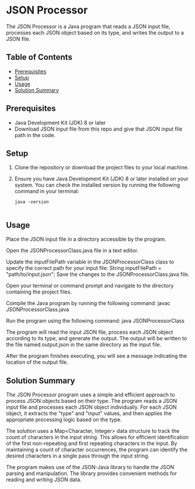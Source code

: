 # JSON Processor

The JSON Processor is a Java program that reads a JSON input file, processes each JSON object based on its type, and writes the output to a JSON file.

## Table of Contents

- [Prerequisites](#prerequisites)
- [Setup](#setup)
- [Usage](#usage)
- [Solution Summary](#solution-summary)

## Prerequisites

- Java Development Kit (JDK) 8 or later
- Download JSON input file from this repo and give that JSON input file path in the code.

## Setup

1. Clone the repository or download the project files to your local machine.

2. Ensure you have Java Development Kit (JDK) 8 or later installed on your system. You can check the installed version by running the following command in your terminal:

   ```shell
   java -version


## Usage
Place the JSON input file in a directory accessible by the program.

Open the JSONProcessorClass.java file in a text editor.

Update the inputFilePath variable in the JSONProcessorClass class to specify the correct path for your input file:
String inputFilePath = "path/to/input.json";
Save the changes to the JSONProcessorClass.java file.

Open your terminal or command prompt and navigate to the directory containing the project files.

Compile the Java program by running the following command:
javac JSONProcessorClass.java

Run the program using the following command:
java JSONProcessorClass



The program will read the input JSON file, process each JSON object according to its type, and generate the output. The output will be written to the file named output.json in the same directory as the input file.

After the program finishes executing, you will see a message indicating the location of the output file.

## Solution Summary
The JSON Processor program uses a simple and efficient approach to process JSON objects based on their type. The program reads a JSON input file and processes each JSON object individually. For each JSON object, it extracts the "type" and "input" values, and then applies the appropriate processing logic based on the type.

The solution uses a Map<Character, Integer> data structure to track the count of characters in the input string. This allows for efficient identification of the first non-repeating and first repeating characters in the input. By maintaining a count of character occurrences, the program can identify the desired characters in a single pass through the input string.

The program makes use of the JSON-Java library to handle the JSON parsing and manipulation. The library provides convenient methods for reading and writing JSON data.
